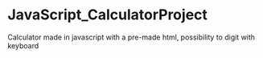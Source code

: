 # JavaScript_CalculatorProject
Calculator made in javascript with a pre-made html, possibility to digit with keyboard
